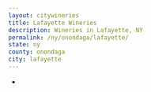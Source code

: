 ```yaml
---
layout: citywineries
title: Lafayette Wineries
description: Wineries in Lafayette, NY
permalink: /ny/onondaga/lafayette/
state: ny
county: onondaga
city: lafayette
---
```

-

